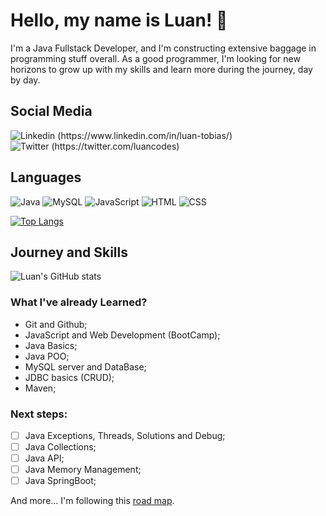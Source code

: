 # Hello, my name is Luan! 👋
I'm a Java Fullstack Developer, and I'm constructing extensive baggage in programming stuff overall. As a good programmer, I'm looking for new horizons to grow up with my skills and learn more during the journey, day by day.

## Social Media
![Linkedin (https://www.linkedin.com/in/luan-tobias/)](https://img.shields.io/badge/LinkedIn-0077B5?style=for-the-badge&logo=linkedin&logoColor=white)
![Twitter (https://twitter.com/luancodes)](https://img.shields.io/badge/Twitter-1DA1F2?style=for-the-badge&logo=twitter&logoColor=white)

## Languages
![Java](https://img.shields.io/badge/Java-ED8B00?style=for-the-badge&logo=openjdk&logoColor=white) ![MySQL](https://img.shields.io/badge/MySQL-00000F?style=for-the-badge&logo=mysql&logoColor=white)  ![JavaScript](https://img.shields.io/badge/JavaScript-323330?style=for-the-badge&logo=javascript&logoColor=F7DF1E) ![HTML](https://img.shields.io/badge/HTML5-E34F26?style=for-the-badge&logo=html5&logoColor=white) ![CSS](https://img.shields.io/badge/CSS3-1572B6?style=for-the-badge&logo=css3&logoColor=white)

[![Top Langs](https://github-readme-stats.vercel.app/api/top-langs/?username=LuanTMoura&theme=react)](https://github.com/LuanTMoura/github-readme-stats)


## Journey and Skills

![Luan's GitHub stats](https://github-readme-stats.vercel.app/api?username=LuanTMoura&show_icons=true&theme=react)

### What I've already Learned?
- Git and Github;
- JavaScript and Web Development (BootCamp);
- Java Basics;
- Java POO;
- MySQL server and DataBase;
- JDBC basics (CRUD);
- Maven;

### Next steps:

- [ ] Java Exceptions, Threads, Solutions and Debug;
- [ ] Java Collections;
- [ ] Java API;
- [ ] Java Memory Management;
- [ ] Java SpringBoot;

And more... I'm following this [road map](https://techguide.sh/pt-BR/path/java/).
